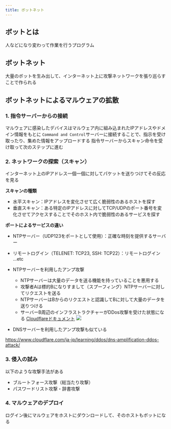 ```yaml
---
title: ボットネット
---
```


## ボットとは
人などになり変わって作業を行うプログラム

## ボットネット
大量のボットを生み出して、インターネット上に攻撃ネットワークを張り巡らすことで作られる

## ボットネットによるマルウェアの拡散

### 1. 指令サーバーからの接続
マルウェアに感染したデバイスはマルウェア内に組み込まれたIPアドレスやドメイン情報をもとに
`Command and Control`サーバーに接続することで、指示を受け取ったり、集めた情報をアップロードする
指令サーバーからスキャン命令を受け取って次のステップに進む

### 2. ネットワークの探索（スキャン）
インターネット上のIPアドレス一個一個に対してパケットを送りつけてその反応を見る

**スキャンの種類**
- 水平スキャン：IPアドレスを変化させて広く脆弱性のあるホストを探す
- 垂直スキャン：ある特定のIPアドレスに対してTCP/UDPのポート番号を変化させてアクセスすることでそのホスト内で脆弱性のあるサービスを探す

**ポートによるサービスの違い**
- NTPサーバー（UDP123をポートとして使用）：正確な時刻を提供するサーバー
- リモートログイン（TELENET: TCP23, SSH: TCP22）：リモートログイン
...etc

- NTPサーバーを利用したアンプ攻撃
    - NTPサーバーは大量のデータを送る機能を持っていることを悪用する
    - 攻撃者Aは標的Bになりすまして（スプーフィング）NTPサーバーに対してリクエストを送る
    - NTPサーバーはBからのリクエストと認識してBに対して大量のデータを送りつける
    - サーバーB周辺のインフラストラクチャーがDDos攻撃を受けた状態になる
    [Cloudflareドキュメント](https://www.cloudflare.com/ja-jp/learning/ddos/ntp-amplification-ddos-attack/)
    ![](https://storage.googleapis.com/zenn-user-upload/43719faef5ee-20250718.png)
- DNSサーバーを利用したアンプ攻撃も似ている

https://www.cloudflare.com/ja-jp/learning/ddos/dns-amplification-ddos-attack/

### 3. 侵入の試み

以下のような攻撃手法がある
- ブルートフォース攻撃（総当たり攻撃）
- パスワードリスト攻撃・辞書攻撃

### 4. マルウェアのデプロイ
ログイン後にマルウェアをホストにダウンロードして、そのホストもボットになる